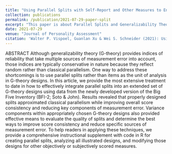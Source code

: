 ```yaml
---
title: "Using Parallel Splits with Self-Report and Other Measures to Enhance Precision in Generalizability Theory Analyses"
collection: publications
permalink: /publication/2021-07-29-paper-split
excerpt: "This paper is about Parallel Splits and Generalizability Theory"
date: 2021-07-29
venue: "Journal of Personality Assessment"
citation: 'Walter P. Vispoel, Guanlan Xu & Wei S. Schneider (2021): Using Parallel Splits with Self-Report and Other Measures to Enhance Precision in Generalizability Theory Analyses, Journal of Personality Assessment, DOI: 10.1080/00223891.2021.1938589'
---
```


ABSTRACT
Although generalizability theory (G-theory) provides indices of reliability that take multiple sources of measurement error into account, those indices are typically conservative in nature because they reflect random rather than classical parallelism. One way to address these shortcomings is to use parallel splits rather than items as the unit of analysis in G-theory designs. In this article, we provide the most extensive treatment to date in how to effectively integrate parallel splits into an extended set of G-theory designs using data from the newly developed version of the Big Five Inventory (BFI-2; Soto & John). Results revealed that properly designed splits approximated classical parallelism while improving overall score consistency and reducing key components of measurement error. Variance components within appropriately chosen G-theory designs also provided effective means to evaluate the quality of splits and determine the best ways to improve score consistency and reduce specific sources of measurement error. To help readers in applying these techniques, we provide a comprehensive instructional supplement with code in R for creating parallel splits, analyzing all illustrated designs, and modifying those designs for other objectively or subjectively scored measures.
